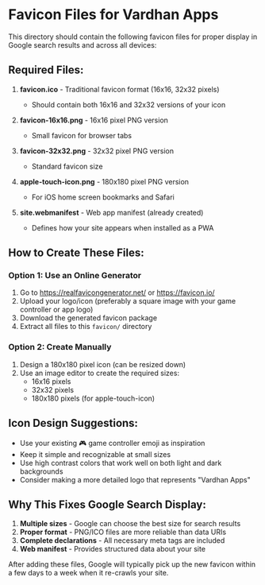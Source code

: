 # Favicon Files for Vardhan Apps

This directory should contain the following favicon files for proper display in Google search results and across all devices:

## Required Files:

1. **favicon.ico** - Traditional favicon format (16x16, 32x32 pixels)
   - Should contain both 16x16 and 32x32 versions of your icon

2. **favicon-16x16.png** - 16x16 pixel PNG version
   - Small favicon for browser tabs

3. **favicon-32x32.png** - 32x32 pixel PNG version
   - Standard favicon size

4. **apple-touch-icon.png** - 180x180 pixel PNG version
   - For iOS home screen bookmarks and Safari

5. **site.webmanifest** - Web app manifest (already created)
   - Defines how your site appears when installed as a PWA

## How to Create These Files:

### Option 1: Use an Online Generator
1. Go to https://realfavicongenerator.net/ or https://favicon.io/
2. Upload your logo/icon (preferably a square image with your game controller or app logo)
3. Download the generated favicon package
4. Extract all files to this `favicon/` directory

### Option 2: Create Manually
1. Design a 180x180 pixel icon (can be resized down)
2. Use an image editor to create the required sizes:
   - 16x16 pixels
   - 32x32 pixels
   - 180x180 pixels (for apple-touch-icon)

## Icon Design Suggestions:
- Use your existing 🎮 game controller emoji as inspiration
- Keep it simple and recognizable at small sizes
- Use high contrast colors that work well on both light and dark backgrounds
- Consider making a more detailed logo that represents "Vardhan Apps"

## Why This Fixes Google Search Display:
1. **Multiple sizes** - Google can choose the best size for search results
2. **Proper format** - PNG/ICO files are more reliable than data URIs
3. **Complete declarations** - All necessary meta tags are included
4. **Web manifest** - Provides structured data about your site

After adding these files, Google will typically pick up the new favicon within a few days to a week when it re-crawls your site.
